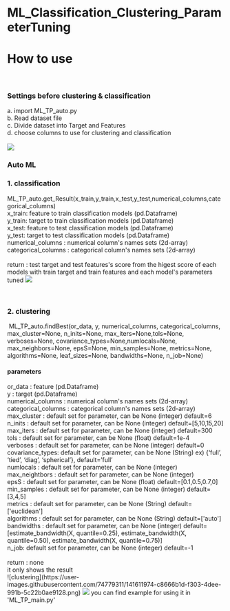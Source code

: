# ML_Classification_Clustering_ParameterTuning
<H1>How to use</H1> <br>
<H3>Settings before clustering & classification</H3>
a. import ML_TP_auto.py<br>
b. Read dataset file <br>
c. Divide dataset into Target and Features <br>
d. choose columns to use for clustering and classification <br><br>

<img  src="https://user-images.githubusercontent.com/74779311/141611947-70b21e32-77a4-408e-8589-e5d196b0a86d.png"/>

<H3>Auto ML</H3>
<H3>1. classification</H3>
ML_TP_auto.get_Result(x_train,y_train,x_test,y_test,numerical_columns,categorical_columns)<br>
x_train: feature to train classification models (pd.Dataframe) <br>
y_train: target to train classification models (pd.Dataframe)<br>
x_test: feature to test classification models (pd.Dataframe)<br>
y_test: target to test classification models (pd.Dataframe)<br>
numerical_columns : numerical column's names sets (2d-array)<br>
categorical_columns : categorical column's names sets (2d-array)<br><br>
return : test target and test features's score from the higest score of each models with train target and train features and each model's parameters tuned
<img  src="https://user-images.githubusercontent.com/74779311/141611972-4c506c2a-e04e-4f8f-918f-d58a24f64cab.png"/>

&nbsp;<H3>2. clustering</H3>
&nbsp;ML_TP_auto.findBest(or_data, y, numerical_columns, categorical_columns, max_cluster=None, n_inits=None, max_iters=None,tols=None, verboses=None, covariance_types=None,numlocals=None, max_neighbors=None, epsS=None, min_samples=None, metrics=None, algorithms=None, leaf_sizes=None, bandwidths=None, n_job=None)<br>
<H4>parameters </H4>           
or_data : feature (pd.Dataframe)<br>
y : target (pd.Dataframe)<br>
numerical_columns : numerical column's names sets (2d-array)<br>
categorical_columns : categorical column's names sets (2d-array)<br>
max_cluster : default set for parameter, can be None (integer) default=6<br>
n_inits : default set for parameter, can be None (integer) default=[5,10,15,20]<br>
max_iters :  default set for parameter, can be None (integer) default=300 <br>
tols :  default set for parameter, can be None (float) default=1e-4<br>
verboses :  default set for parameter, can be None (integer) default=0 <br>
covariance_types:  default set for parameter, can be None (String) ex) {‘full’, ‘tied’, ‘diag’, ‘spherical’}, default=’full’<br>
numlocals : default set for parameter, can be None (integer)<br>
max_neightbors : default set for parameter, can be None (integer)<br>
epsS : default set for parameter, can be None (float) default=[0.1,0.5,0.7,0]<br>
min_samples : default set for parameter, can be None (integer) default=[3,4,5]<br>
metrics : default set for parameter, can be None (String) default=['euclidean']<br>
algorithms : default set for parameter, can be None (String) default=['auto']<br>
bandwidths : default set for parameter, can be None (integer) default=[estimate_bandwidth(X, quantile=0.25), estimate_bandwidth(X, quantile=0.50), estimate_bandwidth(X, quantile=0.75)]<br>
n_job: default set for parameter, can be None (integer) default=-1<br><br>
return : none <br>
it only shows the result <br>
![clustering](https://user-images.githubusercontent.com/74779311/141611974-c8666b1d-f303-4dee-991b-5c22b0ae9128.png)
<img  src="https://user-images.githubusercontent.com/74779311/141611974-c8666b1d-f303-4dee-991b-5c22b0ae9128.png"/>
you can find example for using it in 'ML_TP_main.py'

<br><br>

